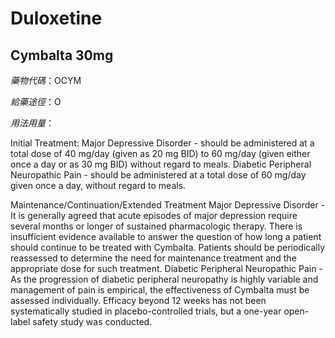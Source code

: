 # Duloxetine

## Cymbalta 30mg

*藥物代碼*：OCYM

*給藥途徑*：O

*用法用量*：

Initial Treatment:
Major Depressive Disorder - should be administered at a total dose of 40 mg/day (given as 20 mg BID) to 60 mg/day (given either once a day or as 30 mg BID) without regard to meals.
Diabetic Peripheral Neuropathic Pain - should be administered at a total dose of 60 mg/day given once a day, without regard to meals.

Maintenance/Continuation/Extended Treatment
Major Depressive Disorder - It is generally agreed that acute episodes of major depression require several months or longer of sustained pharmacologic therapy. There is insufficient evidence available to answer the question of how long a patient should continue to be treated with Cymbalta. Patients should be periodically reassessed to determine the need for maintenance treatment and the appropriate dose for such treatment. 
Diabetic Peripheral Neuropathic Pain  - As the progression of diabetic peripheral neuropathy is highly variable and management of pain is empirical, the effectiveness of Cymbalta must be assessed individually. Efficacy beyond 12 weeks has not been systematically studied in placebo-controlled trials, but a one-year open-label safety study was conducted.

